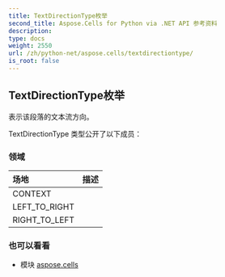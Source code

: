 ```yaml
---
title: TextDirectionType枚举
second_title: Aspose.Cells for Python via .NET API 参考资料
description:
type: docs
weight: 2550
url: /zh/python-net/aspose.cells/textdirectiontype/
is_root: false
---
```

## TextDirectionType枚举
表示该段落的文本流方向。



TextDirectionType 类型公开了以下成员：

### 领域
|场地|描述|
| :- | :- |
| CONTEXT |  |
| LEFT_TO_RIGHT |  |
| RIGHT_TO_LEFT |  |



### 也可以看看
* 模块 [aspose.cells](..)
